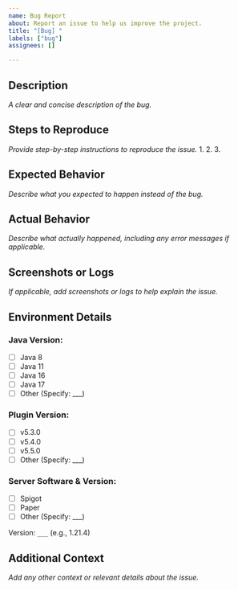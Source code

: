 ```yaml
---
name: Bug Report
about: Report an issue to help us improve the project.
title: "[Bug] "
labels: ["bug"]
assignees: []

---
```


## Description
*A clear and concise description of the bug.*

## Steps to Reproduce
*Provide step-by-step instructions to reproduce the issue.*
1.
2.
3.

## Expected Behavior
*Describe what you expected to happen instead of the bug.*

## Actual Behavior
*Describe what actually happened, including any error messages if applicable.*

## Screenshots or Logs
*If applicable, add screenshots or logs to help explain the issue.*

## Environment Details

### Java Version:
- [ ] Java 8
- [ ] Java 11
- [ ] Java 16
- [ ] Java 17
- [ ] Other (Specify: ___)

### Plugin Version:
- [ ] v5.3.0
- [ ] v5.4.0
- [ ] v5.5.0
- [ ] Other (Specify: ___)

### Server Software & Version:
- [ ] Spigot
- [ ] Paper
- [ ] Other (Specify: ___)

Version: `___` (e.g., 1.21.4)

## Additional Context
*Add any other context or relevant details about the issue.*
